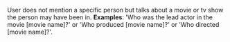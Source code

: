   User does not mention a specific person but talks about a movie or tv show the person may have been in.
    **Examples**: 'Who was the lead actor in the movie [movie name]?' or 'Who produced [movie name]?' or 'Who directed [movie name]?'.
